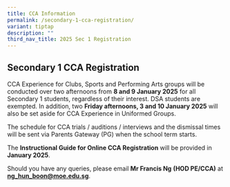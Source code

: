 ```yaml
---
title: CCA Information
permalink: /secondary-1-cca-registration/
variant: tiptap
description: ""
third_nav_title: 2025 Sec 1 Registration
---
```

<h2><strong>Secondary 1 CCA Registration</strong>&nbsp;</h2>
<p>CCA Experience for Clubs, Sports and Performing Arts groups will be conducted
over two afternoons from <strong>8 and 9 January 2025</strong> for all Secondary
1 students, regardless of their interest. DSA students are exempted. In
addition, two <strong>Friday afternoons, 3 and 10 January 2025</strong> will
also be set aside for CCA Experience in Uniformed Groups.&nbsp;</p>
<p>The schedule for CCA trials / auditions / interviews and the dismissal
times will be sent via Parents Gateway (PG) when the school term starts.&nbsp;</p>
<p>The <strong>Instructional Guide for Online CCA Registration</strong> will
be provided in <strong>January 2025</strong>.&nbsp;</p>
<p>Should you have any queries, please email <strong>Mr Francis Ng</strong>  <strong>(HOD PE/CCA)</strong> at <strong><a href="mailto:ng_hun_boon@moe.edu.sg" rel="noopener noreferrer nofollow" target="_blank">ng_hun_boon@moe.edu.sg</a></strong>.&nbsp;</p>
<p>&nbsp;</p>